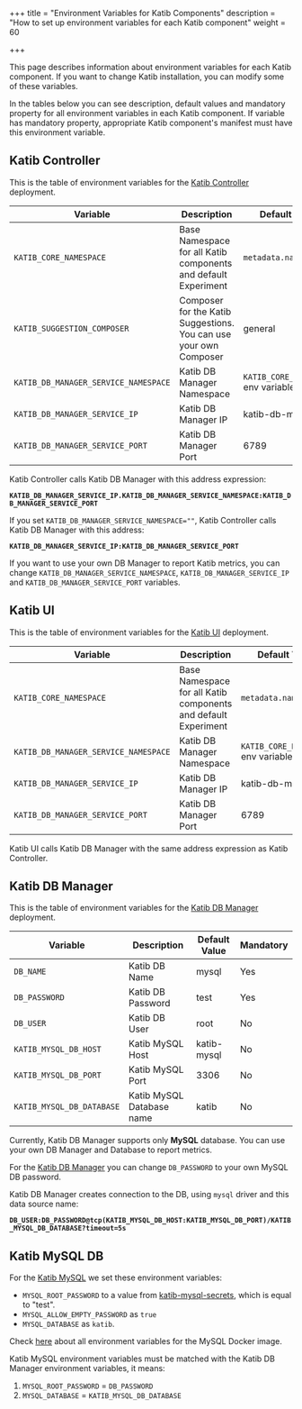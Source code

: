 +++
title = "Environment Variables for Katib Components"
description = "How to set up environment variables for each Katib component"
weight = 60
                    
+++

This page describes information about environment variables for each Katib component. If you want to change Katib installation, you can modify some of these variables.

In the tables below you can see description, default values and mandatory property for all environment variables in each Katib component.
If variable has mandatory property, appropriate Katib component's manifest must have this environment variable.

## Katib Controller

This is the table of environment variables for the [Katib Controller](https://github.com/kubeflow/katib/blob/master/manifests/v1alpha3/katib-controller/katib-controller.yaml) deployment.

<div class="table-responsive">
  <table class="table table-bordered">
    <thead class="thead-light">
      <tr>
        <th>Variable</th>
        <th>Description</th>
        <th>Default Value</th>
        <th>Mandatory</th>
      </tr>
    </thead>
    <tbody>
      <tr>
        <td><code>KATIB_CORE_NAMESPACE</code></td>
        <td>Base Namespace for all Katib components and default Experiment</td>
        <td><code>metadata.namespace</code></td>
        <td>Yes</td>
      </tr>
      <tr>
        <td><code>KATIB_SUGGESTION_COMPOSER</code></td>
        <td>Composer for the Katib Suggestions. You can use your own Composer</td>
        <td>general</td>
        <td>No</td>
      </tr>
      <tr>
        <td><code>KATIB_DB_MANAGER_SERVICE_NAMESPACE</code></td>
        <td>Katib DB Manager Namespace</td>
        <td><code>KATIB_CORE_NAMESPACE</code> env variable</td>
        <td>No</td>
      </tr>
      <tr>
        <td><code>KATIB_DB_MANAGER_SERVICE_IP</code></td>
        <td>Katib DB Manager IP</td>
        <td>katib-db-manager</td>
        <td>No</td>
      </tr>
       <tr>
        <td><code>KATIB_DB_MANAGER_SERVICE_PORT</code></td>
        <td>Katib DB Manager Port</td>
        <td>6789</td>
        <td>No</td>
      </tr>
    </tbody>
  </table>
</div>

Katib Controller calls Katib DB Manager with this address expression:

**`KATIB_DB_MANAGER_SERVICE_IP.KATIB_DB_MANAGER_SERVICE_NAMESPACE:KATIB_DB_MANAGER_SERVICE_PORT`**

If you set `KATIB_DB_MANAGER_SERVICE_NAMESPACE=""`, Katib Controller calls Katib DB Manager with this address:

**`KATIB_DB_MANAGER_SERVICE_IP:KATIB_DB_MANAGER_SERVICE_PORT`**

If you want to use your own DB Manager to report Katib metrics, you can change `KATIB_DB_MANAGER_SERVICE_NAMESPACE`, `KATIB_DB_MANAGER_SERVICE_IP` and `KATIB_DB_MANAGER_SERVICE_PORT` variables.

## Katib UI

This is the table of environment variables for the [Katib UI](https://github.com/kubeflow/katib/blob/master/manifests/v1alpha3/ui/deployment.yaml) deployment.

<div class="table-responsive">
  <table class="table table-bordered">
    <thead class="thead-light">
      <tr>
        <th>Variable</th>
        <th>Description</th>
        <th>Default Value</th>
        <th>Mandatory</th>
      </tr>
    </thead>
    <tbody>
      <tr>
        <td><code>KATIB_CORE_NAMESPACE</code></td>
        <td>Base Namespace for all Katib components and default Experiment</td>
        <td><code>metadata.namespace</code></td>
        <td>Yes</td>
      </tr>
      <tr>
        <td><code>KATIB_DB_MANAGER_SERVICE_NAMESPACE</code></td>
        <td>Katib DB Manager Namespace</td>
        <td><code>KATIB_CORE_NAMESPACE</code> env variable</td>
        <td>No</td>
      </tr>
      <tr>
        <td><code>KATIB_DB_MANAGER_SERVICE_IP</code></td>
        <td>Katib DB Manager IP</td>
        <td>katib-db-manager</td>
        <td>No</td>
      </tr>
       <tr>
        <td><code>KATIB_DB_MANAGER_SERVICE_PORT</code></td>
        <td>Katib DB Manager Port</td>
        <td>6789</td>
        <td>No</td>
      </tr>
    </tbody>
  </table>
</div>

Katib UI calls Katib DB Manager with the same address expression as Katib Controller.

## Katib DB Manager

This is the table of environment variables for the [Katib DB Manager](https://github.com/andreyvelich/katib/blob/doc-katib-config/manifests/v1alpha3/db-manager/deployment.yaml) deployment.

<div class="table-responsive">
  <table class="table table-bordered">
    <thead class="thead-light">
      <tr>
        <th>Variable</th>
        <th>Description</th>
        <th>Default Value</th>
        <th>Mandatory</th>
      </tr>
    </thead>
    <tbody>
      <tr>
        <td><code>DB_NAME</code></td>
        <td>Katib DB Name</td>
        <td>mysql</td>
        <td>Yes</td>
      </tr>
      <tr>
        <td><code>DB_PASSWORD</code></td>
        <td>Katib DB Password</td>
        <td>test</td>
        <td>Yes</td>
      </tr>
      <tr>
        <td><code>DB_USER</code></td>
        <td>Katib DB User</td>
        <td>root</td>
        <td>No</td>
      </tr>
       <tr>
        <td><code>KATIB_MYSQL_DB_HOST</code></td>
        <td>Katib MySQL Host</td>
        <td>katib-mysql</td>
        <td>No</td>
      </tr>
      <tr>
        <td><code>KATIB_MYSQL_DB_PORT</code></td>
        <td>Katib MySQL Port</td>
        <td>3306</td>
        <td>No</td>
      </tr>
      <tr>
        <td><code>KATIB_MYSQL_DB_DATABASE</code></td>
        <td>Katib MySQL Database name</td>
        <td>katib</td>
        <td>No</td>
      </tr>
    </tbody>
  </table>
</div>

Currently, Katib DB Manager supports only **MySQL** database. You can use your own DB Manager and Database to report metrics.

For the [Katib DB Manager](https://github.com/andreyvelich/katib/blob/doc-katib-config/manifests/v1alpha3/db-manager/deployment.yaml#L29) you can change `DB_PASSWORD` to your own MySQL DB password.

Katib DB Manager creates connection to the DB, using `mysql` driver and this data source name:

**`DB_USER:DB_PASSWORD@tcp(KATIB_MYSQL_DB_HOST:KATIB_MYSQL_DB_PORT)/KATIB_MYSQL_DB_DATABASE?timeout=5s`**

## Katib MySQL DB

For the [Katib MySQL](https://github.com/kubeflow/katib/blob/master/manifests/v1alpha3/mysql-db/deployment.yaml) we set these environment variables:

- `MYSQL_ROOT_PASSWORD` to a value from [katib-mysql-secrets](https://github.com/kubeflow/katib/blob/master/manifests/v1alpha3/mysql-db/secret.yaml), which is equal to "test".
- `MYSQL_ALLOW_EMPTY_PASSWORD` as `true`
- `MYSQL_DATABASE` as `katib`.

Check [here](https://github.com/docker-library/docs/tree/master/mysql#environment-variables) about all environment variables for the MySQL Docker image.

Katib MySQL environment variables must be matched with the Katib DB Manager environment variables, it means:

1. `MYSQL_ROOT_PASSWORD` = `DB_PASSWORD`
1. `MYSQL_DATABASE` = `KATIB_MYSQL_DB_DATABASE`

